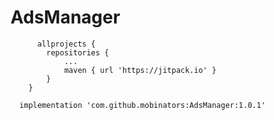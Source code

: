 # AdsManager

```project level gradle
      allprojects {
		repositories {
			...
			maven { url 'https://jitpack.io' }
		}
	}
```

```add module lvel gradle
  implementation 'com.github.mobinators:AdsManager:1.0.1'
```
